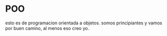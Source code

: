# POO
esto es de programacion orientada a objetos. somos principiantes y vamos por buen camino, al menos eso creo yo.
